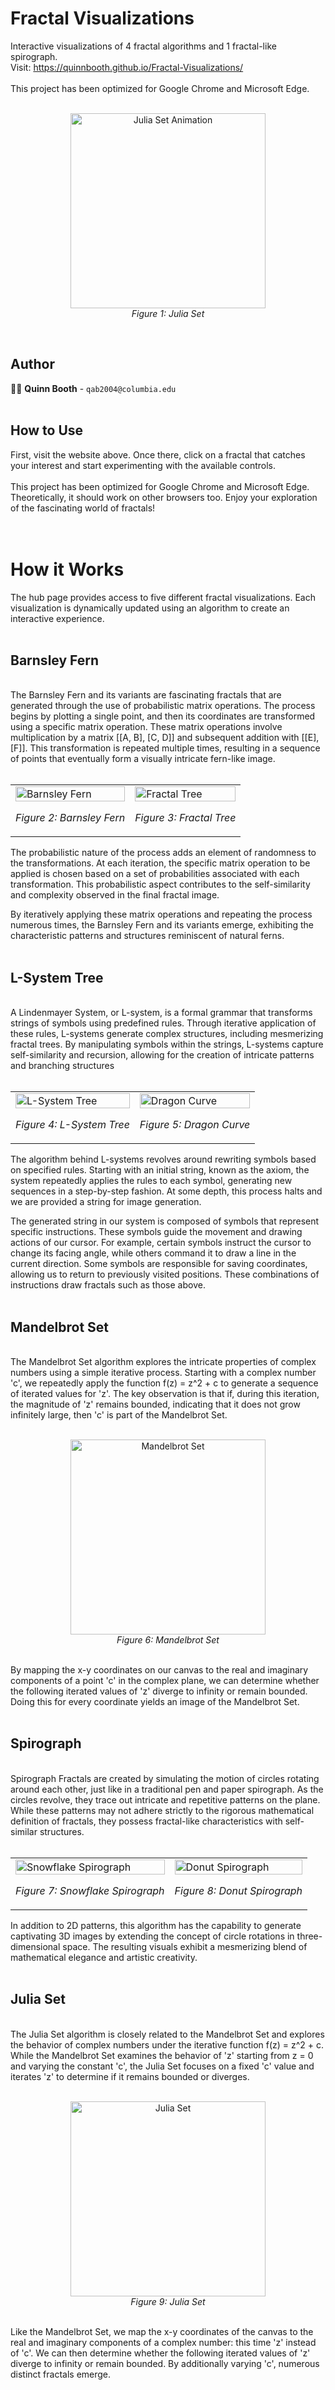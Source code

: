 # Fractal Visualizations
Interactive visualizations of 4 fractal algorithms and 1 fractal-like spirograph.<br>
Visit: https://quinnbooth.github.io/Fractal-Visualizations/
<br><br>
This project has been optimized for Google Chrome and Microsoft Edge.
<br><br>

<p align="center">
  <img src="./images/fractal_animated.gif" alt="Julia Set Animation" width="312" height="312">
  <br>
  <em>Figure 1: Julia Set</em>
</p>
<br>

## Author

👨‍💻 **Quinn Booth** - `qab2004@columbia.edu`
<br><br>

## How to Use

First, visit the website above. Once there, click on a fractal that catches your interest and start experimenting with the available controls.<br><br>This project has been optimized for Google Chrome and Microsoft Edge. Theoretically, it should work on other browsers too. Enjoy your exploration of the fascinating world of fractals!<br><br>
<br>
# How it Works

The hub page provides access to five different fractal visualizations. Each visualization is dynamically updated using an algorithm to create an interactive experience.<br><br>

## Barnsley Fern
<br>
The Barnsley Fern and its variants are fascinating fractals that are generated through the use of probabilistic matrix operations. The process begins by plotting a single point, and then its coordinates are transformed using a specific matrix operation. These matrix operations involve multiplication by a matrix [[A, B], [C, D]] and subsequent addition with [[E], [F]]. This transformation is repeated multiple times, resulting in a sequence of points that eventually form a visually intricate fern-like image.<br>

<br>
<table>
  <tr>
    <td>
      <img src="./images/fern.PNG" alt="Barnsley Fern" style="width: 100%; max-width: 300px; height: auto; object-fit: cover;">
      <p align="center"><em>Figure 2: Barnsley Fern</em></p>
    </td>
    <td>
      <img src="./images/f_tree.PNG" alt="Fractal Tree" style="width: 100%; max-width: 300px; height: auto; object-fit: cover;">
      <p align="center"><em>Figure 3: Fractal Tree</em></p>
    </td>
  </tr>
</table>

The probabilistic nature of the process adds an element of randomness to the transformations. At each iteration, the specific matrix operation to be applied is chosen based on a set of probabilities associated with each transformation. This probabilistic aspect contributes to the self-similarity and complexity observed in the final fractal image.<br>

By iteratively applying these matrix operations and repeating the process numerous times, the Barnsley Fern and its variants emerge, exhibiting the characteristic patterns and structures reminiscent of natural ferns.<br><br>

## L-System Tree
<br>
A Lindenmayer System, or L-system, is a formal grammar that transforms strings of symbols using predefined rules. Through iterative application of these rules, L-systems generate complex structures, including mesmerizing fractal trees. By manipulating symbols within the strings, L-systems capture self-similarity and recursion, allowing for the creation of intricate patterns and branching structures<br>

<br>
<table>
  <tr>
    <td>
      <img src="./images/tree.PNG" alt="L-System Tree" style="width: 100%; max-width: 300px; height: auto; object-fit: cover;">
      <p align="center"><em>Figure 4: L-System Tree</em></p>
    </td>
    <td>
      <img src="./images/dragon.PNG" alt="Dragon Curve" style="width: 100%; max-width: 300px; height: auto; object-fit: cover;">
      <p align="center"><em>Figure 5: Dragon Curve</em></p>
    </td>
  </tr>
</table>

The algorithm behind L-systems revolves around rewriting symbols based on specified rules. Starting with an initial string, known as the axiom, the system repeatedly applies the rules to each symbol, generating new sequences in a step-by-step fashion. At some depth, this process halts and we are provided a string for image generation.<br>

The generated string in our system is composed of symbols that represent specific instructions. These symbols guide the movement and drawing actions of our cursor. For example, certain symbols instruct the cursor to change its facing angle, while others command it to draw a line in the current direction. Some symbols are responsible for saving coordinates, allowing us to return to previously visited positions. These
combinations of instructions draw fractals such as those above.<br><br>

## Mandelbrot Set
<br>
The Mandelbrot Set algorithm explores the intricate properties of complex numbers using a simple iterative process. Starting with a complex number 'c', we repeatedly apply the function f(z) = z^2 + c to generate a sequence of iterated values for 'z'. The key observation is that if, during this iteration, the magnitude of 'z' remains bounded, indicating that it does not grow infinitely large, then 'c' is part of the Mandelbrot Set.<br><br>

<p align="center">
  <img src="./images/mandelbrot.PNG" alt="Mandelbrot Set" width="312" height="312">
  <br>
  <em>Figure 6: Mandelbrot Set</em>
</p><br>
By mapping the x-y coordinates on our canvas to the real and imaginary components of a point 'c' in the complex plane, we can determine whether the following iterated values of 'z' diverge to infinity or remain bounded. Doing this for every coordinate yields an image of the Mandelbrot Set.<br><br>

## Spirograph
<br>
Spirograph Fractals are created by simulating the motion of circles rotating around each other, just like in a traditional pen and paper spirograph. As the circles revolve, they trace out intricate and repetitive patterns on the plane. While these patterns may not adhere strictly to the rigorous mathematical definition of fractals, they possess fractal-like characteristics with self-similar structures.<br><br>
<table>
  <tr>
    <td>
      <img src="./images/spirograph.PNG" alt="Snowflake Spirograph" style="width: 100%; max-width: 300px; height: auto; object-fit: cover;">
      <p align="center"><em>Figure 7: Snowflake Spirograph</em></p>
    </td>
    <td>
      <img src="./images/donut.PNG" alt="Donut Spirograph" style="width: 100%; max-width: 300px; height: auto; object-fit: cover;">
      <p align="center"><em>Figure 8: Donut Spirograph</em></p>
    </td>
  </tr>
</table>
In addition to 2D patterns, this algorithm has the capability to generate captivating 3D images by extending the concept of circle rotations in three-dimensional space. The resulting visuals exhibit a mesmerizing blend of mathematical elegance and artistic creativity.<br><br>

## Julia Set
<br>
The Julia Set algorithm is closely related to the Mandelbrot Set and explores the behavior of complex numbers under the iterative function f(z) = z^2 + c. While the Mandelbrot Set examines the behavior of 'z' starting from z = 0 and varying the constant 'c', the Julia Set focuses on a fixed 'c' value and iterates 'z' to determine if it remains bounded or diverges.<br><br>

<p align="center">
  <img src="./images/julia.PNG" alt="Julia Set" width="312" height="312">
  <br>
  <em>Figure 9: Julia Set</em>
</p><br>
Like the Mandelbrot Set, we map the x-y coordinates of the canvas to the real and imaginary components of a complex number: this time 'z' instead of 'c'. We can then determine whether the following iterated values of 'z' diverge to infinity or remain bounded. By additionally varying 'c', numerous distinct fractals emerge.
